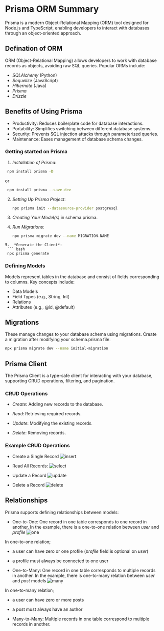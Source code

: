 # Prisma ORM Summary

Prisma is a modern Object-Relational Mapping (ORM) tool designed for Node.js and TypeScript, enabling developers to interact with databases through an object-oriented approach.

## Defination of ORM

ORM (Object-Relational Mapping) allows developers to work with database records as objects, avoiding raw SQL queries. Popular ORMs include:
- *SQLAlchemy* (Python)
- *Sequelize* (JavaScript)
- *Hibernate* (Java)
- *Prisma*
- *Drizzle*

## Benefits of Using Prisma
-  Productivity: Reduces boilerplate code for database interactions.
-  Portability: Simplifies switching between different database systems.
-  Security: Prevents SQL injection attacks through parameterized queries.
-  Maintenance: Eases management of database schema changes.

### Getting started on Prisma
1. *Installation of Prisma*:
  ``` bash
   npm install prisma -D
   ```
   or
  ``` bash
   npm install prisma --save-dev
   ```

2. *Setting Up Prisma Project*:
   ```bash
   npx prisma init --datasource-provider postgresql
   ```

3. *Creating Your Model(s)* in schema.prisma.

4. *Run Migrations*:
   ```bash
   npx prisma migrate dev --name MIGRATION-NAME
  ``` 
5.  *Generate the Client*:
   ``` bash
   npx prisma generate
  ```  

### Defining Models

Models represent tables in the database and consist of fields corresponding to columns. Key concepts include:
-  Data Models
-  Field Types (e.g., String, Int)
-  Relations
-  Attributes (e.g., @id, @default)

## Migrations
These manage changes to your database schema using migrations. Create a migration after modifying your schema.prisma file:
```bash
npx prisma migrate dev --name initial-migration
```

## Prisma Client
The Prisma Client is a type-safe client for interacting with your database, supporting CRUD operations, filtering, and pagination.

### CRUD Operations
- *Create*: Adding new records to the database.

- *Read*: Retrieving required records.

- *Update*: Modifying the existing records.

- *Delete*: Removing records.


### Example CRUD Operations
- Create a Single Record
![insert](/images/insert.jpg)

- Read All Records:
![select](/images/select.jpg)

- Update a Record
![update](/images/update.jpg)

- Delete a Record
![delete](/images/delete.jpg)


## Relationships
Prisma supports defining relationships between models:

-  One-to-One: One record in one table corresponds to one record in another.
In the example, there is a one-to-one relation between *user* and *profile*
![one](/images/one.jpg)

In one-to-one relation;
- a user can have zero or one profile (*profile* field is optional on *user*)
- a profile must always be connected to one user


-  One-to-Many: One record in one table corresponds to multiple records in another.
In the example, there is one-to-many relation between *user* and *post* models
![many](/images/many.jpg)

In one-to-many relation;
- a user can have zero or more posts
- a post must always have an author

- Many-to-Many: Multiple records in one table correspond to multiple records in another.

